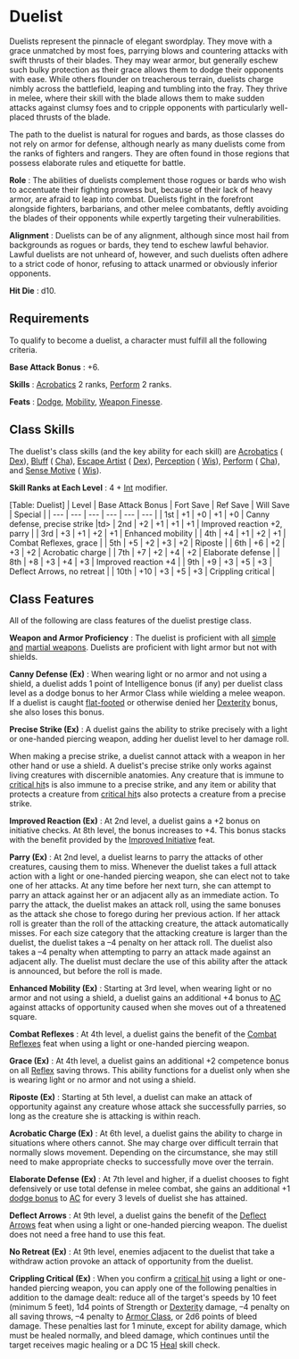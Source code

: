 # Duelist

Duelists represent the pinnacle of elegant swordplay. They move with a grace unmatched by most foes, parrying blows and countering attacks with swift thrusts of their blades. They may wear armor, but generally eschew such bulky protection as their grace allows them to dodge their opponents with ease. While others flounder on treacherous terrain, duelists charge nimbly across the battlefield, leaping and tumbling into the fray. They thrive in melee, where their skill with the blade allows them to make sudden attacks against clumsy foes and to cripple opponents with particularly well-placed thrusts of the blade.

The path to the duelist is natural for rogues and bards, as those classes do not rely on armor for defense, although nearly as many duelists come from the ranks of fighters and rangers. They are often found in those regions that possess elaborate rules and etiquette for battle.

**Role** : The abilities of duelists complement those rogues or bards who wish to accentuate their fighting prowess but, because of their lack of heavy armor, are afraid to leap into combat. Duelists fight in the forefront alongside fighters, barbarians, and other melee combatants, deftly avoiding the blades of their opponents while expertly targeting their vulnerabilities.

**Alignment** : Duelists can be of any alignment, although since most hail from backgrounds as rogues or bards, they tend to eschew lawful behavior. Lawful duelists are not unheard of, however, and such duelists often adhere to a strict code of honor, refusing to attack unarmed or obviously inferior opponents.

**Hit Die** : d10.

## Requirements

To qualify to become a duelist, a character must fulfill all the following criteria.

**Base Attack Bonus** : +6.

**Skills** : [Acrobatics](../skills/acrobatics.md#_acrobatics) 2 ranks, [Perform](../skills/perform.md#_perform) 2 ranks.

**Feats** : [Dodge](../feats.md#_dodge), [Mobility](../feats.md#_mobility), [Weapon Finesse](../feats.md#_weapon-finesse).

## Class Skills

The duelist's class skills (and the key ability for each skill) are [Acrobatics](../skills/acrobatics.md#_acrobatics) ( [Dex](../gettingStarted.md#_dexterity)), [Bluff](../skills/bluff.md#_bluff) ( [Cha](../gettingStarted.md#_charisma-new)), [Escape Artist](../skills/escapeArtist.md#_escape-artist) ( [Dex](../gettingStarted.md#_dexterity)), [Perception](../skills/perception.md#_perception) ( [Wis](../gettingStarted.md#_wisdom)), [Perform](../skills/perform.md#_perform) ( [Cha](../gettingStarted.md#_charisma-new)), and [Sense Motive](../skills/senseMotive.md#_sense-motive) ( [Wis](../gettingStarted.md#_wisdom)).

**Skill Ranks at Each Level** : 4 + [Int](../gettingStarted.md#_intelligence) modifier.

[Table: Duelist]
| Level | Base Attack Bonus | Fort Save | Ref Save | Will Save | Special |
| --- | --- | --- | --- | --- | --- |
| 1st | +1 | +0 | +1 | +0 | Canny defense, precise strike |td>
| 2nd | +2 | +1 | +1 | +1 | Improved reaction +2, parry |
| 3rd | +3 | +1 | +2 | +1 | Enhanced mobility |
| 4th | +4 | +1 | +2 | +1 | Combat Reflexes, grace |
| 5th | +5 | +2 | +3 | +2 | Riposte |
| 6th | +6 | +2 | +3 | +2 | Acrobatic charge |
| 7th | +7 | +2 | +4 | +2 | Elaborate defense |
| 8th | +8 | +3 | +4 | +3 | Improved reaction +4 |
| 9th | +9 | +3 | +5 | +3 | Deflect Arrows, no retreat |
| 10th | +10 | +3 | +5 | +3 | Crippling critical |

## Class Features

All of the following are class features of the duelist prestige class.

**Weapon and Armor Proficiency** : The duelist is proficient with all [simple](../equipment.md#_simple-martial-and-exotic-weapons) [and](../equipment.md#_simple-martial-and-exotic-weapons) [martial weapons](../equipment.md#_simple-martial-and-exotic-weapons). Duelists are proficient with light armor but not with shields.

**Canny Defense (Ex)** : When wearing light or no armor and not using a shield, a duelist adds 1 point of Intelligence bonus (if any) per duelist class level as a dodge bonus to her Armor Class while wielding a melee weapon. If a duelist is caught [flat-footed](../glossary.md#_flat-footed) or otherwise denied her [Dexterity](../gettingStarted.md#_dexterity) bonus, she also loses this bonus.

**Precise Strike (Ex)** : A duelist gains the ability to strike precisely with a light or one-handed piercing weapon, adding her duelist level to her damage roll.

When making a precise strike, a duelist cannot attack with a weapon in her other hand or use a shield. A duelist's precise strike only works against living creatures with discernible anatomies. Any creature that is immune to [critical hit](../combat.md#_critical-hits)s is also immune to a precise strike, and any item or ability that protects a creature from [critical hit](../combat.md#_critical-hits)s also protects a creature from a precise strike.

**Improved Reaction (Ex)** : At 2nd level, a duelist gains a +2 bonus on initiative checks. At 8th level, the bonus increases to +4. This bonus stacks with the benefit provided by the [Improved Initiative](../feats.md#_improved-initiative) feat.

**Parry (Ex)** : At 2nd level, a duelist learns to parry the attacks of other creatures, causing them to miss. Whenever the duelist takes a full attack action with a light or one-handed piercing weapon, she can elect not to take one of her attacks. At any time before her next turn, she can attempt to parry an attack against her or an adjacent ally as an immediate action. To parry the attack, the duelist makes an attack roll, using the same bonuses as the attack she chose to forego during her previous action. If her attack roll is greater than the roll of the attacking creature, the attack automatically misses. For each size category that the attacking creature is larger than the duelist, the duelist takes a –4 penalty on her attack roll. The duelist also takes a –4 penalty when attempting to parry an attack made against an adjacent ally. The duelist must declare the use of this ability after the attack is announced, but before the roll is made.

**Enhanced Mobility (Ex)** : Starting at 3rd level, when wearing light or no armor and not using a shield, a duelist gains an additional +4 bonus to [AC](../combat.md#_armor-class) against attacks of opportunity caused when she moves out of a threatened square.

**Combat Reflexes** : At 4th level, a duelist gains the benefit of the [Combat Reflexes](../feats.md#_combat-reflexes) feat when using a light or one-handed piercing weapon.

**Grace (Ex)** : At 4th level, a duelist gains an additional +2 competence bonus on all [Reflex](../combat.md#_reflex) saving throws. This ability functions for a duelist only when she is wearing light or no armor and not using a shield.

**Riposte (Ex)** : Starting at 5th level, a duelist can make an attack of opportunity against any creature whose attack she successfully parries, so long as the creature she is attacking is within reach.

**Acrobatic Charge (Ex)** : At 6th level, a duelist gains the ability to charge in situations where others cannot. She may charge over difficult terrain that normally slows movement. Depending on the circumstance, she may still need to make appropriate checks to successfully move over the terrain.

**Elaborate Defense (Ex)** : At 7th level and higher, if a duelist chooses to fight defensively or use total defense in melee combat, she gains an additional +1 [dodge bonus](../combat.md#_dodge-bonuses) to [AC](../combat.md#_armor-class) for every 3 levels of duelist she has attained.

**Deflect Arrows** : At 9th level, a duelist gains the benefit of the [Deflect Arrows](../feats.md#_deflect-arrows) feat when using a light or one-handed piercing weapon. The duelist does not need a free hand to use this feat.

**No Retreat (Ex)** : At 9th level, enemies adjacent to the duelist that take a withdraw action provoke an attack of opportunity from the duelist.

**Crippling Critical (Ex)** : When you confirm a [critical hit](../combat.md#_critical-hits) using a light or one-handed piercing weapon, you can apply one of the following penalties in addition to the damage dealt: reduce all of the target's speeds by 10 feet (minimum 5 feet), 1d4 points of Strength or [Dexterity](../gettingStarted.md#_dexterity) damage, –4 penalty on all saving throws, –4 penalty to [Armor Class](../combat.md#_armor-class), or 2d6 points of bleed damage. These penalties last for 1 minute, except for ability damage, which must be healed normally, and bleed damage, which continues until the target receives magic healing or a DC 15 [Heal](../skills/heal.md#_heal) skill check.

